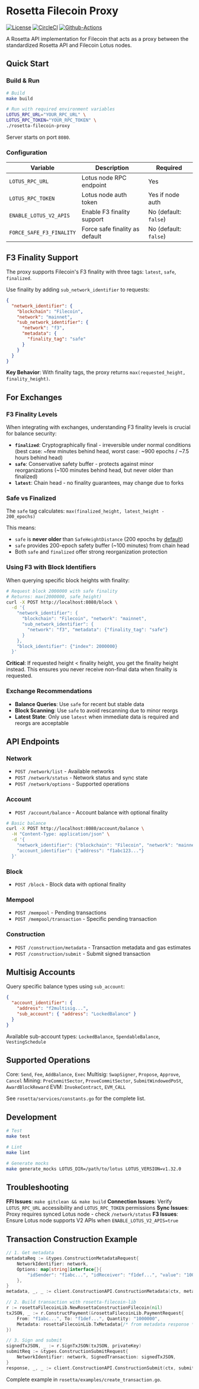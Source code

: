 # Rosetta Filecoin Proxy

[![License](https://img.shields.io/badge/License-Apache%202.0-blue.svg)](https://opensource.org/licenses/Apache-2.0)
[![CircleCI](https://circleci.com/gh/Zondax/rosetta-filecoin-proxy/tree/master.svg?style=shield)](https://circleci.com/gh/Zondax/rosetta-filecoin-proxy/tree/master)
[![Github-Actions](https://github.com/Zondax/rosetta-filecoin-proxy/workflows/rosetta-cli/badge.svg)](https://github.com/Zondax/rosetta-filecoin-proxy/actions)

A Rosetta API implementation for Filecoin that acts as a proxy between the standardized Rosetta API and Filecoin Lotus nodes.

## Quick Start

### Build & Run

```bash
# Build
make build

# Run with required environment variables
LOTUS_RPC_URL="YOUR_RPC_URL" \
LOTUS_RPC_TOKEN="YOUR_RPC_TOKEN" \
./rosetta-filecoin-proxy
```

Server starts on port `8080`.

### Configuration

| Variable                 | Description                    | Required              |
| ------------------------ | ------------------------------ | --------------------- |
| `LOTUS_RPC_URL`          | Lotus node RPC endpoint        | Yes                   |
| `LOTUS_RPC_TOKEN`        | Lotus node auth token          | Yes if node auth      |
| `ENABLE_LOTUS_V2_APIS`   | Enable F3 finality support     | No (default: `false`) |
| `FORCE_SAFE_F3_FINALITY` | Force safe finality as default | No (default: `false`) |

## F3 Finality Support

The proxy supports Filecoin's F3 finality with three tags: `latest`, `safe`, `finalized`.

Use finality by adding `sub_network_identifier` to requests:

```json
{
  "network_identifier": {
    "blockchain": "Filecoin",
    "network": "mainnet",
    "sub_network_identifier": {
      "network": "f3",
      "metadata": {
        "finality_tag": "safe"
      }
    }
  }
}
```

**Key Behavior**: With finality tags, the proxy returns `max(requested_height, finality_height)`.

## For Exchanges

### F3 Finality Levels

When integrating with exchanges, understanding F3 finality levels is crucial for balance security:

- **`finalized`**: Cryptographically final - irreversible under normal conditions (best case: ~few minutes behind head, worst case: ~900 epochs / ~7.5 hours behind head)
- **`safe`**: Conservative safety buffer - protects against minor reorganizations (~100 minutes behind head, but never older than finalized)
- **`latest`**: Chain head - no finality guarantees, may change due to forks

### Safe vs Finalized

The `safe` tag calculates: `max(finalized_height, latest_height - 200_epochs)`

This means:

- `safe` is **never older** than `SafeHeightDistance` (200 epochs by [default](https://github.com/filecoin-project/lotus/blob/08b62be9c1c0f8c8be40278b89ec44547b1592c3/build/buildconstants/params_shared_vals.go#L95-L108))
- `safe` provides 200-epoch safety buffer (~100 minutes) from chain head
- Both `safe` and `finalized` offer strong reorganization protection

### Using F3 with Block Identifiers

When querying specific block heights with finality:

```bash
# Request block 2000000 with safe finality
# Returns: max(2000000, safe_height)
curl -X POST http://localhost:8080/block \
  -d '{
    "network_identifier": {
      "blockchain": "Filecoin", "network": "mainnet",
      "sub_network_identifier": {
        "network": "f3", "metadata": {"finality_tag": "safe"}
      }
    },
    "block_identifier": {"index": 2000000}
  }'
```

**Critical**: If requested height < finality height, you get the finality height instead. This ensures you never receive non-final data when finality is requested.

### Exchange Recommendations

- **Balance Queries**: Use `safe` for recent but stable data
- **Block Scanning**: Use `safe` to avoid rescanning due to minor reorgs
- **Latest State**: Only use `latest` when immediate data is required and reorgs are acceptable

## API Endpoints

### Network

- `POST /network/list` - Available networks
- `POST /network/status` - Network status and sync state
- `POST /network/options` - Supported operations

### Account

- `POST /account/balance` - Account balance with optional finality

```bash
# Basic balance
curl -X POST http://localhost:8080/account/balance \
  -H "Content-Type: application/json" \
  -d '{
    "network_identifier": {"blockchain": "Filecoin", "network": "mainnet"},
    "account_identifier": {"address": "f1abc123..."}
  }'
```

### Block

- `POST /block` - Block data with optional finality

### Mempool

- `POST /mempool` - Pending transactions
- `POST /mempool/transaction` - Specific pending transaction

### Construction

- `POST /construction/metadata` - Transaction metadata and gas estimates
- `POST /construction/submit` - Submit signed transaction

## Multisig Accounts

Query specific balance types using `sub_account`:

```json
{
  "account_identifier": {
    "address": "f2multisig...",
    "sub_account": { "address": "LockedBalance" }
  }
}
```

Available sub-account types: `LockedBalance`, `SpendableBalance`, `VestingSchedule`

## Supported Operations

Core: `Send`, `Fee`, `AddBalance`, `Exec`
Multisig: `SwapSigner`, `Propose`, `Approve`, `Cancel`
Mining: `PreCommitSector`, `ProveCommitSector`, `SubmitWindowedPoSt`, `AwardBlockReward`
EVM: `InvokeContract`, `EVM_CALL`

See `rosetta/services/constants.go` for the complete list.

## Development

```bash
# Test
make test

# Lint
make lint

# Generate mocks
make generate_mocks LOTUS_DIR=/path/to/lotus LOTUS_VERSION=v1.32.0
```

## Troubleshooting

**FFI Issues**: `make gitclean && make build`
**Connection Issues**: Verify `LOTUS_RPC_URL` accessibility and `LOTUS_RPC_TOKEN` permissions
**Sync Issues**: Proxy requires synced Lotus node - check `/network/status`
**F3 Issues**: Ensure Lotus node supports V2 APIs when `ENABLE_LOTUS_V2_APIS=true`

## Transaction Construction Example

```go
// 1. Get metadata
metadataReq := &types.ConstructionMetadataRequest{
    NetworkIdentifier: network,
    Options: map[string]interface{}{
        "idSender": "f1abc...", "idReceiver": "f1def...", "value": "1000000",
    },
}
metadata, _, _ := client.ConstructionAPI.ConstructionMetadata(ctx, metadataReq)

// 2. Build transaction with rosetta-filecoin-lib
r := rosettaFilecoinLib.NewRosettaConstructionFilecoin(nil)
txJSON, _ := r.ConstructPayment(&rosettaFilecoinLib.PaymentRequest{
    From: "f1abc...", To: "f1def...", Quantity: "1000000",
    Metadata: rosettaFilecoinLib.TxMetadata{/* from metadata response */},
})

// 3. Sign and submit
signedTxJSON, _ := r.SignTxJSON(txJSON, privateKey)
submitReq := &types.ConstructionSubmitRequest{
    NetworkIdentifier: network, SignedTransaction: signedTxJSON,
}
response, _, _ := client.ConstructionAPI.ConstructionSubmit(ctx, submitReq)
```

Complete example in `rosetta/examples/create_transaction.go`.
